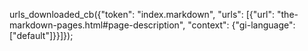 urls_downloaded_cb({"token": "index.markdown", "urls": [{"url": "the-markdown-pages.html#page-description", "context": {"gi-language": ["default"]}}]});